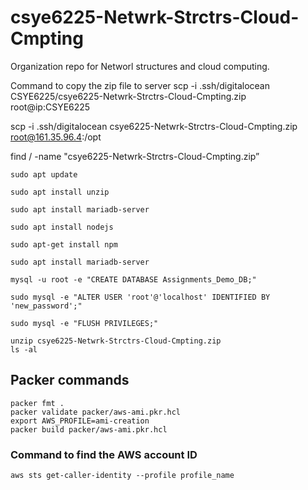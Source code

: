 # csye6225-Netwrk-Strctrs-Cloud-Cmpting
Organization repo for Networl structures and cloud computing.

Command to copy the zip file to server
scp -i .ssh/digitalocean CSYE6225/csye6225-Netwrk-Strctrs-Cloud-Cmpting.zip root@ip:CSYE6225

scp -i .ssh/digitalocean csye6225-Netwrk-Strctrs-Cloud-Cmpting.zip root@161.35.96.4:/opt

find / -name "csye6225-Netwrk-Strctrs-Cloud-Cmpting.zip”

```
sudo apt update

sudo apt install unzip

sudo apt install mariadb-server

sudo apt install nodejs

sudo apt-get install npm

sudo apt install mariadb-server

mysql -u root -e "CREATE DATABASE Assignments_Demo_DB;"

sudo mysql -e "ALTER USER 'root'@'localhost' IDENTIFIED BY 'new_password';"

sudo mysql -e "FLUSH PRIVILEGES;"
```

```
unzip csye6225-Netwrk-Strctrs-Cloud-Cmpting.zip
ls -al
```


## Packer commands

```
packer fmt .
packer validate packer/aws-ami.pkr.hcl
export AWS_PROFILE=ami-creation
packer build packer/aws-ami.pkr.hcl 
```

### Command to find the AWS account ID

```
aws sts get-caller-identity --profile profile_name
```

